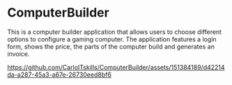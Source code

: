 # ComputerBuilder

This is a computer builder application that allows users to choose different options to configure a gaming computer. The application features a login form, shows the price, the parts of the computer build and generates an invoice.


https://github.com/CarloITskills/ComputerBuilder/assets/151384189/d42214da-a287-45a3-a67e-26730eed8bf6

